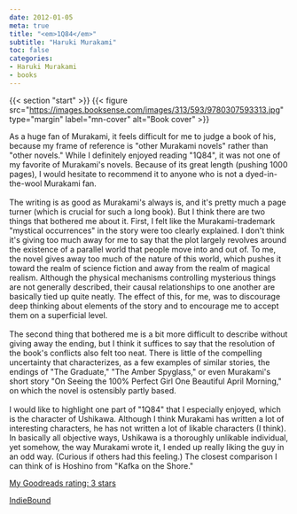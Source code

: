 ```yaml
---
date: 2012-01-05
meta: true
title: "<em>1Q84</em>"
subtitle: "Haruki Murakami"
toc: false
categories:
- Haruki Murakami
- books
---
```


{{< section "start" >}}
{{< figure src="https://images.booksense.com/images/313/593/9780307593313.jpg" type="margin" label="mn-cover" alt="Book cover" >}}

As a huge fan of Murakami, it feels difficult for me to judge a book of his, because my frame of reference is "other Murakami novels" rather than "other novels." While I definitely enjoyed reading "1Q84", it was not one of my favorite of Murakami's novels. Because of its great length (pushing 1000 pages), I would hesitate to recommend it to anyone who is not a dyed-in-the-wool Murakami fan.<br /><br />The writing is as good as Murakami's always is, and it's pretty much a page turner (which is crucial for such a long book). But I think there are two things that bothered me about it. First, I felt like the Murakami-trademark "mystical occurrences" in the story were too clearly explained. I don't think it's giving too much away for me to say that the plot largely revolves around the existence of a parallel world that people move into and out of. To me, the novel gives away too much of the nature of this world, which pushes it toward the realm of science fiction and away from the realm of magical realism. Although the physical mechanisms controlling mysterious things are not generally described, their causal relationships to one another are basically tied up quite neatly. The effect of this, for me, was to discourage deep thinking about elements of the story and to encourage me to accept them on a superficial level.<br /><br />The second thing that bothered me is a bit more difficult to describe without giving away the ending, but I think it suffices to say that the resolution of the book's conflicts also felt too neat. There is little of the compelling uncertainty that characterizes, as a few examples of similar stories, the endings of "The Graduate," "The Amber Spyglass," or even Murakami's short story "On Seeing the 100% Perfect Girl One Beautiful April Morning," on which the novel is ostensibly partly based.<br /><br />I would like to highlight one part of "1Q84" that I especially enjoyed, which is the character of Ushikawa. Although I think Murakami has written a lot of interesting characters, he has not written a lot of likable characters (I think). In basically all objective ways, Ushikawa is a thoroughly unlikable individual, yet somehow, the way Murakami wrote it, I ended up really liking the guy in an odd way. (Curious if others had this feeling.) The closest comparison I can think of is Hoshino from "Kafka on the Shore."

[My Goodreads rating: 3 stars](https://www.goodreads.com/review/show/247891442)  

[IndieBound](https://www.indiebound.org/book/9780307593313)
